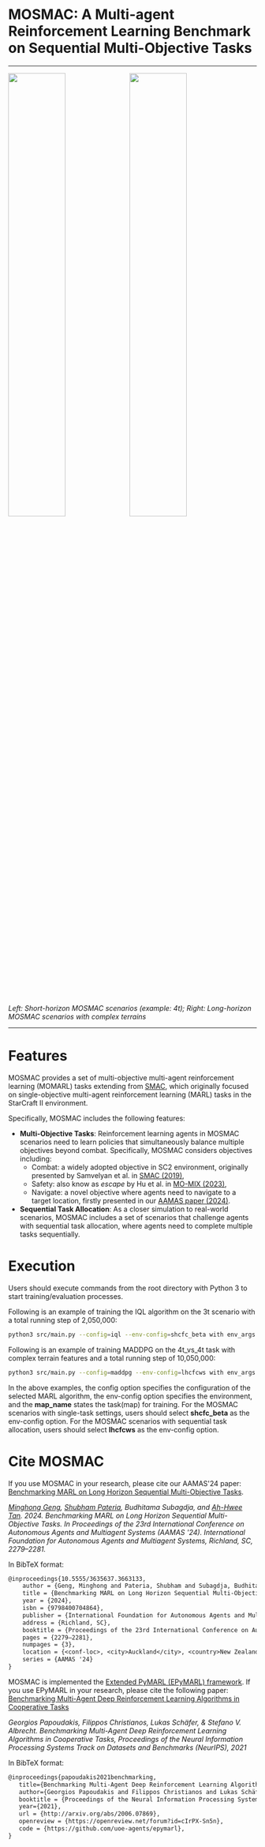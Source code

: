 # MOSMAC: A Multi-agent Reinforcement Learning Benchmark on Sequential Multi-Objective Tasks

---

<p float="left">
  <img src="/docs/imgs/short-horizon_mosmac.png" width="48%" />
  <img src="/docs/imgs/long-horizon_mosmac.png" width="48%" /> 
</p>
<p float="left">
  <em>Left: Short-horizon MOSMAC scenarios (example: 4t); Right: Long-horizon MOSMAC scenarios with complex terrains </em>
</p>

---

# Features

MOSMAC provides a set of multi-objective multi-agent reinforcement learning (MOMARL) tasks
extending from [SMAC](https://github.com/oxwhirl/smac), which originally focused on
single-objective multi-agent reinforcement learning (MARL) tasks in the StarCraft II environment.

Specifically, MOSMAC includes the following features:
- **Multi-Objective Tasks**: Reinforcement learning agents in MOSMAC scenarios need to learn
  policies that simultaneously balance multiple objectives beyond combat. Specifically, MOSMAC
  considers objectives including:
    - Combat: a widely adopted objective in SC2 environment, originally presented by Samvelyan
      et al. in [SMAC (2019)](https://github.com/oxwhirl/smac),
    - Safety: also know as _escape_  by Hu et al. in [MO-MIX (2023)](https://ieeexplore.ieee.org/document/10145811/),
    - Navigate: a novel objective where agents need to navigate to a target location,
      firstly presented in our [AAMAS paper (2024)](https://dl-acm-org.libproxy.smu.edu.sg/doi/10.5555/3635637.3663133).
- **Sequential Task Allocation**: As a closer simulation to real-world scenarios, MOSMAC
  includes a set of scenarios that challenge agents with sequential task allocation, where
  agents need to complete multiple tasks sequentially.

# Execution
Users should execute commands from the root directory with Python 3 to start training/evaluation processes.

Following is an example of training the IQL algorithm on the 3t scenario with a total running step of 2,050,000:

```sh
python3 src/main.py --config=iql --env-config=shcfc_beta with env_args.map_name=3t t_max=2050000
```

Following is an example of training MADDPG on the 4t_vs_4t task with complex terrain features and a total running step of 10,050,000:
```sh
python3 src/main.py --config=maddpg --env-config=lhcfcws with env_args.map_name=4t_vs_4t_large_complex env_args.final_target_index=13 env_args.obs_pathing_grid='True' cuda_id='cuda:0' t_max=10050000
```

In the above examples, the config option specifies the configuration of the selected MARL algorithm, the env-config option specifies the environment, and the **map_name** states the task(map) for training.
For the MOSMAC scenarios with single-task settings, users should select **shcfc_beta** as the env-config option.
For the MOSMAC scenarios with sequential task allocation, users should select **lhcfcws** as the env-config option.

# Cite MOSMAC
If you use MOSMAC in your research, please cite our AAMAS'24 paper: [Benchmarking MARL on Long Horizon Sequential Multi-Objective Tasks](https://dl.acm.org/doi/10.5555/3635637.3663133).

*[Minghong Geng](https://gengminghong.github.io/), [Shubham Pateria](https://spateria.github.io/), Budhitama Subagdja, and [Ah-Hwee Tan](https://sites.google.com/smu.edu.sg/ahtan). 2024.
Benchmarking MARL on Long Horizon Sequential Multi-Objective Tasks.
In Proceedings of the 23rd International Conference on Autonomous Agents and Multiagent Systems (AAMAS '24).
International Foundation for Autonomous Agents and Multiagent Systems, Richland, SC, 2279–2281.*

In BibTeX format:

```tex
@inproceedings{10.5555/3635637.3663133,
    author = {Geng, Minghong and Pateria, Shubham and Subagdja, Budhitama and Tan, Ah-Hwee},
    title = {Benchmarking MARL on Long Horizon Sequential Multi-Objective Tasks},
    year = {2024},
    isbn = {9798400704864},
    publisher = {International Foundation for Autonomous Agents and Multiagent Systems},
    address = {Richland, SC},
    booktitle = {Proceedings of the 23rd International Conference on Autonomous Agents and Multiagent Systems},
    pages = {2279–2281},
    numpages = {3},
    location = {<conf-loc>, <city>Auckland</city>, <country>New Zealand</country>, </conf-loc>},
    series = {AAMAS '24}
}
```

MOSMAC is implemented the  [Extended PyMARL (EPyMARL) framework](https://github.com/uoe-agents/epymarl).
If you use EPyMARL in your research, please cite the following paper: [Benchmarking Multi-Agent Deep Reinforcement Learning Algorithms in Cooperative Tasks](https://arxiv.org/abs/2006.07869)

*Georgios Papoudakis, Filippos Christianos, Lukas Schäfer, & Stefano V. Albrecht. Benchmarking Multi-Agent Deep Reinforcement Learning Algorithms in Cooperative Tasks, Proceedings of the Neural Information Processing Systems Track on Datasets and Benchmarks (NeurIPS), 2021*

In BibTeX format:

```tex
@inproceedings{papoudakis2021benchmarking,
   title={Benchmarking Multi-Agent Deep Reinforcement Learning Algorithms in Cooperative Tasks},
   author={Georgios Papoudakis and Filippos Christianos and Lukas Schäfer and Stefano V. Albrecht},
   booktitle = {Proceedings of the Neural Information Processing Systems Track on Datasets and Benchmarks (NeurIPS)},
   year={2021},
   url = {http://arxiv.org/abs/2006.07869},
   openreview = {https://openreview.net/forum?id=cIrPX-Sn5n},
   code = {https://github.com/uoe-agents/epymarl},
}
```
